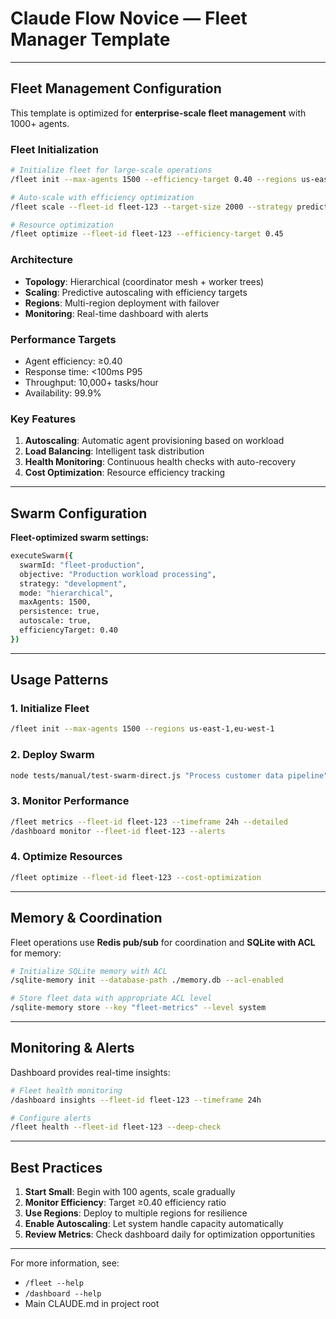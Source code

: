 # Claude Flow Novice — Fleet Manager Template

---

## Fleet Management Configuration

This template is optimized for **enterprise-scale fleet management** with 1000+ agents.

### Fleet Initialization

```bash
# Initialize fleet for large-scale operations
/fleet init --max-agents 1500 --efficiency-target 0.40 --regions us-east-1,eu-west-1

# Auto-scale with efficiency optimization
/fleet scale --fleet-id fleet-123 --target-size 2000 --strategy predictive

# Resource optimization
/fleet optimize --fleet-id fleet-123 --efficiency-target 0.45
```

### Architecture

- **Topology**: Hierarchical (coordinator mesh + worker trees)
- **Scaling**: Predictive autoscaling with efficiency targets
- **Regions**: Multi-region deployment with failover
- **Monitoring**: Real-time dashboard with alerts

### Performance Targets

- Agent efficiency: ≥0.40
- Response time: <100ms P95
- Throughput: 10,000+ tasks/hour
- Availability: 99.9%

### Key Features

1. **Autoscaling**: Automatic agent provisioning based on workload
2. **Load Balancing**: Intelligent task distribution
3. **Health Monitoring**: Continuous health checks with auto-recovery
4. **Cost Optimization**: Resource efficiency tracking

---

## Swarm Configuration

**Fleet-optimized swarm settings:**

```bash
executeSwarm({
  swarmId: "fleet-production",
  objective: "Production workload processing",
  strategy: "development",
  mode: "hierarchical",
  maxAgents: 1500,
  persistence: true,
  autoscale: true,
  efficiencyTarget: 0.40
})
```

---

## Usage Patterns

### 1. Initialize Fleet

```bash
/fleet init --max-agents 1500 --regions us-east-1,eu-west-1
```

### 2. Deploy Swarm

```bash
node tests/manual/test-swarm-direct.js "Process customer data pipeline" --executor --max-agents 500
```

### 3. Monitor Performance

```bash
/fleet metrics --fleet-id fleet-123 --timeframe 24h --detailed
/dashboard monitor --fleet-id fleet-123 --alerts
```

### 4. Optimize Resources

```bash
/fleet optimize --fleet-id fleet-123 --cost-optimization
```

---

## Memory & Coordination

Fleet operations use **Redis pub/sub** for coordination and **SQLite with ACL** for memory:

```bash
# Initialize SQLite memory with ACL
/sqlite-memory init --database-path ./memory.db --acl-enabled

# Store fleet data with appropriate ACL level
/sqlite-memory store --key "fleet-metrics" --level system
```

---

## Monitoring & Alerts

Dashboard provides real-time insights:

```bash
# Fleet health monitoring
/dashboard insights --fleet-id fleet-123 --timeframe 24h

# Configure alerts
/fleet health --fleet-id fleet-123 --deep-check
```

---

## Best Practices

1. **Start Small**: Begin with 100 agents, scale gradually
2. **Monitor Efficiency**: Target ≥0.40 efficiency ratio
3. **Use Regions**: Deploy to multiple regions for resilience
4. **Enable Autoscaling**: Let system handle capacity automatically
5. **Review Metrics**: Check dashboard daily for optimization opportunities

---

For more information, see:
- `/fleet --help`
- `/dashboard --help`
- Main CLAUDE.md in project root
